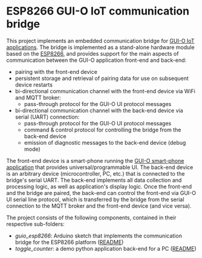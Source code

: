 # ESP8266 GUI-O IoT communication bridge

This project implements an embedded communication bridge for
[GUI-O IoT applications](https://www.gui-o.com). The bridge is
implemented as a stand-alone hardware module based on the
[ESP8266](https://www.espressif.com/en/products/socs/esp8266), and
provides support for the main aspects of communication between the
GUI-O application front-end and back-end:

* pairing with the front-end device
* persistent storage and retrieval of pairing data for use on subsequent
  device restarts
* bi-directional communication channel with the front-end device via
  WiFi and MQTT broker:
    * pass-through protocol for the GUI-O UI protocol messages
* bi-directional communication channel with the back-end device via
  serial (UART) connection:
    * pass-through protocol for the GUI-O UI protocol messages
    * command & control protocol for controlling the bridge from the
      back-end device
    * emission of diagnostic messages to the back-end device (debug mode)

The front-end device is a smart-phone running the
[GUI-O smart-phone application](https://www.gui-o.com)
that provides universal/programmable UI. The back-end device is an
arbitrary device (microcontroller, PC, etc.) that is connected to the
bridge's serial UART. The back-end implements all data collection and
processing logic, as well as application's display logic. Once the
front-end and the bridge are paired, the back-end can control the
front-end via GUI-O UI serial line protocol, which is transferred by
the bridge from the serial connection to the MQTT broker and the
front-end device (and vice versa).

The project consists of the following components, contained in their
respective sub-folders:

* *guio_esp8266*: Arduino sketch that implements the communication bridge
  for the ESP8266 platform ([README](guio_esp8266/README.md))
* *toggle_counter*: a demo python application back-end for a PC
  ([README](toggle_counter/README.md))

